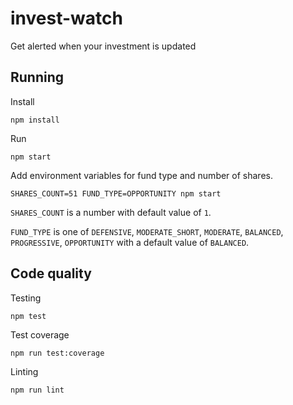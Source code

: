 # invest-watch
Get alerted when your investment is updated

## Running

Install
```
npm install
```

Run
```
npm start
```

Add environment variables for fund type and number of shares.
```
SHARES_COUNT=51 FUND_TYPE=OPPORTUNITY npm start
```

`SHARES_COUNT` is a number with default value of `1`.

`FUND_TYPE` is one of `DEFENSIVE`, `MODERATE_SHORT`, `MODERATE`, `BALANCED`, `PROGRESSIVE`, `OPPORTUNITY` with a default value of `BALANCED`.

## Code quality
Testing
```
npm test
```

Test coverage
```
npm run test:coverage
```

Linting
```
npm run lint
```
